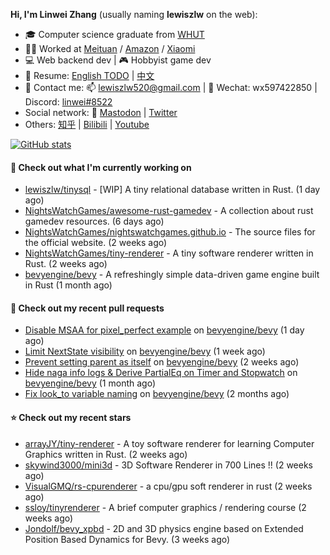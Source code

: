 **Hi, I'm Linwei Zhang** (usually naming **lewiszlw** on the web):
- 🎓 Computer science graduate from [WHUT](https://en.wikipedia.org/wiki/Wuhan_University_of_Technology)
- 👨‍💻 Worked at [Meituan](https://about.meituan.com/home) / [Amazon](https://www.amazon.com/) / [Xiaomi](https://www.mi.com/)
- 💻 Web backend dev | 🎮 Hobbyist game dev
- 📄 Resume: [English TODO](https://github.com/lewiszlw/lewiszlw/blob/main/Resume_EN.md) | [中文](https://github.com/lewiszlw/lewiszlw/blob/main/Resume_CN.md)
- 📱 Contact me: 📫 [lewiszlw520@gmail.com](mailto:lewiszlw520@gmail.com) | 💬 Wechat: wx597422850 | Discord: [linwei#8522](http://discordapp.com/users/891664307035713576)
- Social network: 🦣 [Mastodon](https://mastodon.world/@lewiszlw) | [Twitter](https://twitter.com/lewiszlw)
- Others: [知乎](https://www.zhihu.com/people/tian-qian-zhu-wu-ya) | [Bilibili](https://space.bilibili.com/43876861) | [Youtube](https://www.youtube.com/channel/UCnvri1tqAjxsp9nGQ63zUNw)

[![GitHub stats](https://github-readme-stats.vercel.app/api?username=lewiszlw&count_private=true&show_icons=true&theme=solarized-dark&include_all_commits=true)](https://github.com/anuraghazra/github-readme-stats)

#### 👷 Check out what I'm currently working on

- [lewiszlw/tinysql](https://github.com/lewiszlw/tinysql) - [WIP] A tiny relational database written in Rust. (1 day ago)
- [NightsWatchGames/awesome-rust-gamedev](https://github.com/NightsWatchGames/awesome-rust-gamedev) - A collection about rust gamedev resources. (6 days ago)
- [NightsWatchGames/nightswatchgames.github.io](https://github.com/NightsWatchGames/nightswatchgames.github.io) - The source files for the official website. (2 weeks ago)
- [NightsWatchGames/tiny-renderer](https://github.com/NightsWatchGames/tiny-renderer) - A tiny software renderer written in Rust. (2 weeks ago)
- [bevyengine/bevy](https://github.com/bevyengine/bevy) - A refreshingly simple data-driven game engine built in Rust (1 month ago)

#### 🔨 Check out my recent pull requests

- [Disable MSAA for pixel_perfect example](https://github.com/bevyengine/bevy/pull/9185) on [bevyengine/bevy](https://github.com/bevyengine/bevy) (1 day ago)
- [Limit NextState visibility](https://github.com/bevyengine/bevy/pull/9096) on [bevyengine/bevy](https://github.com/bevyengine/bevy) (1 week ago)
- [Prevent setting parent as itself](https://github.com/bevyengine/bevy/pull/8980) on [bevyengine/bevy](https://github.com/bevyengine/bevy) (2 weeks ago)
- [Hide naga info logs &amp; Derive PartialEq on Timer and Stopwatch](https://github.com/bevyengine/bevy/pull/8664) on [bevyengine/bevy](https://github.com/bevyengine/bevy) (1 month ago)
- [Fix look_to variable naming](https://github.com/bevyengine/bevy/pull/8627) on [bevyengine/bevy](https://github.com/bevyengine/bevy) (2 months ago)

#### ⭐ Check out my recent stars

- [arrayJY/tiny-renderer](https://github.com/arrayJY/tiny-renderer) - A toy software renderer for learning Computer Graphics written in Rust. (2 weeks ago)
- [skywind3000/mini3d](https://github.com/skywind3000/mini3d) - 3D Software Renderer in 700 Lines !! (2 weeks ago)
- [VisualGMQ/rs-cpurenderer](https://github.com/VisualGMQ/rs-cpurenderer) - a cpu/gpu soft renderer in rust (2 weeks ago)
- [ssloy/tinyrenderer](https://github.com/ssloy/tinyrenderer) - A brief computer graphics / rendering course (2 weeks ago)
- [Jondolf/bevy_xpbd](https://github.com/Jondolf/bevy_xpbd) - 2D and 3D physics engine based on Extended Position Based Dynamics for Bevy. (3 weeks ago)
